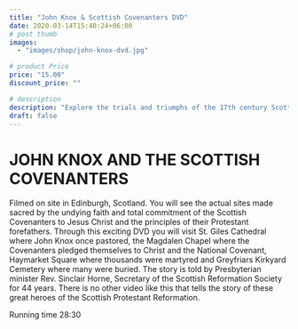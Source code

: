 ```yaml
---
title: "John Knox & Scottish Covenanters DVD"
date: 2020-03-14T15:40:24+06:00
# post thumb
images:
  - "images/shop/john-knox-dvd.jpg"

# product Price
price: "15.00"
discount_price: ""

# description
description: "Explore the trials and triumphs of the 17th century Scottish Covenanters in a brand new professional quality DVD produced by TRUTH IN HISTORY."
draft: false
---
```

# JOHN KNOX AND THE SCOTTISH COVENANTERS

Filmed on site in Edinburgh, Scotland.  You will see the actual sites made sacred by the undying faith and total commitment of the Scottish Covenanters to Jesus Christ and the principles of their Protestant forefathers.   Through this exciting DVD you will visit St. Giles Cathedral where John Knox once pastored, the Magdalen Chapel where the Covenanters pledged themselves to Christ and the National Covenant, Haymarket Square where thousands were martyred and Greyfriars Kirkyard Cemetery where many were buried.  The story is told by Presbyterian minister Rev. Sinclair Horne, Secretary of the Scottish Reformation Society for 44 years.  There is no other video like this that tells the story of these great heroes of the Scottish Protestant Reformation.

Running time 28:30